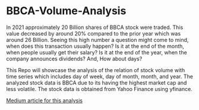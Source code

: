 # BBCA-Volume-Analysis
In 2021 approximately 20 Billion shares of BBCA stock were traded. This value decreased by around 20% compared to the prior year which was around 26 Billion. Seeing this high number a question might come to mind, when does this transaction usually happen? Is it at the end of the month, when people usually get their salary? Is it at the end of the year, when the company announces dividends? And, How about days?

This Repo will showcase the analysis of the relation of stock volume with time series which includes day of week, day of month, month, and year. The analyzed stock data  is BBCA due to its having the highest market cap and less volatile. The stock data is obtained from Yahoo Finance using yfinance.

[Medium article for this analysis](https://medium.com/@hilmik/stock-transaction-time-behaviour-4af6c9804d43)

